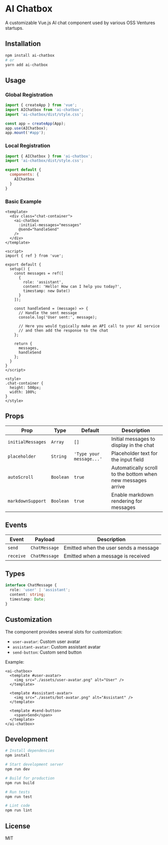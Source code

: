# AI Chatbox

A customizable Vue.js AI chat component used by various OSS Ventures startups.

## Installation

```bash
npm install ai-chatbox
# or
yarn add ai-chatbox
```

## Usage

### Global Registration

```js
import { createApp } from 'vue';
import AIChatbox from 'ai-chatbox';
import 'ai-chatbox/dist/style.css';

const app = createApp(App);
app.use(AIChatbox);
app.mount('#app');
```

### Local Registration

```js
import { AIChatbox } from 'ai-chatbox';
import 'ai-chatbox/dist/style.css';

export default {
  components: {
    AIChatbox
  }
}
```

### Basic Example

```vue
<template>
  <div class="chat-container">
    <ai-chatbox
      :initial-messages="messages"
      @send="handleSend"
    />
  </div>
</template>

<script>
import { ref } from 'vue';

export default {
  setup() {
    const messages = ref([
      {
        role: 'assistant',
        content: 'Hello! How can I help you today?',
        timestamp: new Date()
      }
    ]);

    const handleSend = (message) => {
      // Handle the sent message
      console.log('User sent:', message);
      
      // Here you would typically make an API call to your AI service
      // and then add the response to the chat
    };

    return {
      messages,
      handleSend
    };
  }
}
</script>

<style>
.chat-container {
  height: 500px;
  width: 100%;
}
</style>
```

## Props

| Prop | Type | Default | Description |
|------|------|---------|-------------|
| `initialMessages` | `Array` | `[]` | Initial messages to display in the chat |
| `placeholder` | `String` | `'Type your message...'` | Placeholder text for the input field |
| `autoScroll` | `Boolean` | `true` | Automatically scroll to the bottom when new messages arrive |
| `markdownSupport` | `Boolean` | `true` | Enable markdown rendering for messages |

## Events

| Event | Payload | Description |
|-------|---------|-------------|
| `send` | `ChatMessage` | Emitted when the user sends a message |
| `receive` | `ChatMessage` | Emitted when a message is received |

## Types

```ts
interface ChatMessage {
  role: 'user' | 'assistant';
  content: string;
  timestamp: Date;
}
```

## Customization

The component provides several slots for customization:

- `user-avatar`: Custom user avatar
- `assistant-avatar`: Custom assistant avatar
- `send-button`: Custom send button

Example:

```vue
<ai-chatbox>
  <template #user-avatar>
    <img src="./assets/user-avatar.png" alt="User" />
  </template>
  
  <template #assistant-avatar>
    <img src="./assets/bot-avatar.png" alt="Assistant" />
  </template>
  
  <template #send-button>
    <span>Send</span>
  </template>
</ai-chatbox>
```

## Development

```bash
# Install dependencies
npm install

# Start development server
npm run dev

# Build for production
npm run build

# Run tests
npm run test

# Lint code
npm run lint
```

## License

MIT
